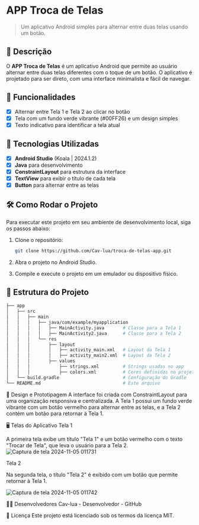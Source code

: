 # **APP Troca de Telas**

> Um aplicativo Android simples para alternar entre duas telas usando um botão.

## 📱 Descrição

O **APP Troca de Telas** é um aplicativo Android que permite ao usuário alternar entre duas telas diferentes com o toque de um botão. 
O aplicativo é projetado para ser direto, com uma interface minimalista e fácil de navegar.

## 🔧 Funcionalidades

- [x] Alternar entre Tela 1 e Tela 2 ao clicar no botão
- [x] Tela com um fundo verde vibrante (#00FF26) e um design simples
- [x] Texto indicativo para identificar a tela atual

## 🚀 Tecnologias Utilizadas

- [x] **Android Studio** (Koala | 2024.1.2)
- [x] **Java** para desenvolvimento
- [x] **ConstraintLayout** para estrutura da interface
- [x] **TextView** para exibir o título de cada tela
- [x] **Button** para alternar entre as telas

## 🛠️ Como Rodar o Projeto

Para executar este projeto em seu ambiente de desenvolvimento local, siga os passos abaixo:

1. Clone o repositório:

    ```bash
    git clone https://github.com/Cav-lua/troca-de-telas-app.git
    ```

2. Abra o projeto no Android Studio.
3. Compile e execute o projeto em um emulador ou dispositivo físico.

## 📂 Estrutura do Projeto

```bash
├── app
│   ├── src
│   │   ├── main
│   │   │   ├── java/com/example/myapplication
│   │   │   │   ├── MainActivity.java       # Classe para a Tela 1
│   │   │   │   ├── MainActivity2.java      # Classe para a Tela 2
│   │   │   └── res
│   │   │       ├── layout
│   │   │       │   ├── activity_main.xml   # Layout da Tela 1
│   │   │       │   ├── activity_main2.xml  # Layout da Tela 2
│   │   │       ├── values
│   │   │           ├── strings.xml         # Strings usadas no app
│   │   │           ├── colors.xml          # Cores definidas no projeto
│   └── build.gradle                        # Configuração do Gradle
└── README.md                               # Este arquivo
```
🎨 Design e Prototipagem
A interface foi criada com ConstraintLayout para uma organização responsiva e centralizada. A Tela 1 possui um fundo verde vibrante com um botão vermelho para alternar entre as telas, e a Tela 2 contém um botão para retornar à Tela 1.

🖥️ Telas do Aplicativo
Tela 1

A primeira tela exibe um título "Tela 1" e um botão vermelho com o texto "Trocar de Tela", que leva o usuário para a Tela 2.
![Captura de tela 2024-11-05 011731](https://github.com/user-attachments/assets/578c0209-e241-4779-a0f9-be2d33607e65)

Tela 2

Na segunda tela, o título "Tela 2" é exibido com um botão que permite retornar à Tela 1.


![Captura de tela 2024-11-05 011742](https://github.com/user-attachments/assets/717f0c7e-8705-483d-9754-29971b5137cd)

👨‍💻 Desenvolvedores
Cav-lua - Desenvolvedor - GitHub

📄 Licença
Este projeto está licenciado sob os termos da licença MIT.
